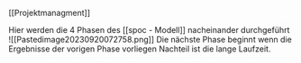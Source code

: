 [[Projektmanagment]]

Hier werden die 4 Phasen des [[spoc - Modell]] nacheinander durchgeführt
![[Pastedimage20230920072758.png]]
Die nächste Phase beginnt wenn die Ergebnisse der vorigen Phase vorliegen
Nachteil ist die lange Laufzeit.